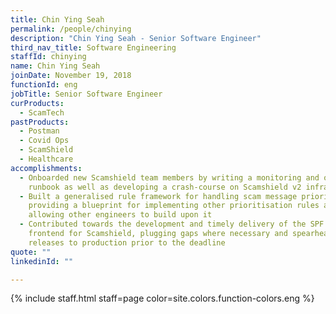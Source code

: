 ```yaml
---
title: Chin Ying Seah
permalink: /people/chinying
description: "Chin Ying Seah - Senior Software Engineer"
third_nav_title: Software Engineering
staffId: chinying
name: Chin Ying Seah
joinDate: November 19, 2018
functionId: eng
jobTitle: Senior Software Engineer
curProducts:
  - ScamTech
pastProducts:
  - Postman
  - Covid Ops
  - ScamShield
  - Healthcare
accomplishments:
  - Onboarded new Scamshield team members by writing a monitoring and on-call
    runbook as well as developing a crash-course on Scamshield v2 infrastructure
  - Built a generalised rule framework for handling scam message prioritisation,
    providing a blueprint for implementing other prioritisation rules and
    allowing other engineers to build upon it
  - Contributed towards the development and timely delivery of the SPF dashboard
    frontend for Scamshield, plugging gaps where necessary and spearheading the
    releases to production prior to the deadline
quote: ""
linkedinId: ""

---
```


{% include staff.html staff=page color=site.colors.function-colors.eng %}
